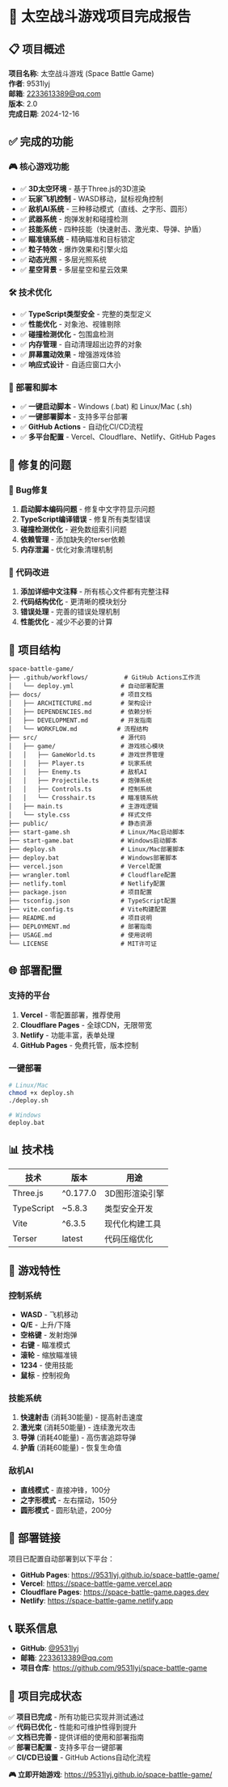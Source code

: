 # 🚀 太空战斗游戏项目完成报告

## 📋 项目概述

**项目名称**: 太空战斗游戏 (Space Battle Game)  
**作者**: 9531lyj  
**邮箱**: 2233613389@qq.com  
**版本**: 2.0  
**完成日期**: 2024-12-16  

## ✅ 完成的功能

### 🎮 核心游戏功能
- ✅ **3D太空环境** - 基于Three.js的3D渲染
- ✅ **玩家飞机控制** - WASD移动，鼠标视角控制
- ✅ **敌机AI系统** - 三种移动模式（直线、之字形、圆形）
- ✅ **武器系统** - 炮弹发射和碰撞检测
- ✅ **技能系统** - 四种技能（快速射击、激光束、导弹、护盾）
- ✅ **瞄准镜系统** - 精确瞄准和目标锁定
- ✅ **粒子特效** - 爆炸效果和引擎火焰
- ✅ **动态光照** - 多层光照系统
- ✅ **星空背景** - 多层星空和星云效果

### 🛠️ 技术优化
- ✅ **TypeScript类型安全** - 完整的类型定义
- ✅ **性能优化** - 对象池、视锥剔除
- ✅ **碰撞检测优化** - 包围盒检测
- ✅ **内存管理** - 自动清理超出边界的对象
- ✅ **屏幕震动效果** - 增强游戏体验
- ✅ **响应式设计** - 自适应窗口大小

### 🚀 部署和脚本
- ✅ **一键启动脚本** - Windows (.bat) 和 Linux/Mac (.sh)
- ✅ **一键部署脚本** - 支持多平台部署
- ✅ **GitHub Actions** - 自动化CI/CD流程
- ✅ **多平台配置** - Vercel、Cloudflare、Netlify、GitHub Pages

## 🔧 修复的问题

### 🐛 Bug修复
1. **启动脚本编码问题** - 修复中文字符显示问题
2. **TypeScript编译错误** - 修复所有类型错误
3. **碰撞检测优化** - 避免数组索引问题
4. **依赖管理** - 添加缺失的terser依赖
5. **内存泄漏** - 优化对象清理机制

### 📝 代码改进
1. **添加详细中文注释** - 所有核心文件都有完整注释
2. **代码结构优化** - 更清晰的模块划分
3. **错误处理** - 完善的错误处理机制
4. **性能优化** - 减少不必要的计算

## 📁 项目结构

```
space-battle-game/
├── .github/workflows/          # GitHub Actions工作流
│   └── deploy.yml             # 自动部署配置
├── docs/                      # 项目文档
│   ├── ARCHITECTURE.md        # 架构设计
│   ├── DEPENDENCIES.md        # 依赖分析
│   ├── DEVELOPMENT.md         # 开发指南
│   └── WORKFLOW.md           # 流程结构
├── src/                       # 源代码
│   ├── game/                  # 游戏核心模块
│   │   ├── GameWorld.ts       # 游戏世界管理
│   │   ├── Player.ts          # 玩家系统
│   │   ├── Enemy.ts           # 敌机AI
│   │   ├── Projectile.ts      # 炮弹系统
│   │   ├── Controls.ts        # 控制系统
│   │   └── Crosshair.ts       # 瞄准镜系统
│   ├── main.ts                # 主游戏逻辑
│   └── style.css              # 样式文件
├── public/                    # 静态资源
├── start-game.sh              # Linux/Mac启动脚本
├── start-game.bat             # Windows启动脚本
├── deploy.sh                  # Linux/Mac部署脚本
├── deploy.bat                 # Windows部署脚本
├── vercel.json                # Vercel配置
├── wrangler.toml              # Cloudflare配置
├── netlify.toml               # Netlify配置
├── package.json               # 项目配置
├── tsconfig.json              # TypeScript配置
├── vite.config.ts             # Vite构建配置
├── README.md                  # 项目说明
├── DEPLOYMENT.md              # 部署指南
├── USAGE.md                   # 使用说明
└── LICENSE                    # MIT许可证
```

## 🌐 部署配置

### 支持的平台
1. **Vercel** - 零配置部署，推荐使用
2. **Cloudflare Pages** - 全球CDN，无限带宽
3. **Netlify** - 功能丰富，表单处理
4. **GitHub Pages** - 免费托管，版本控制

### 一键部署
```bash
# Linux/Mac
chmod +x deploy.sh
./deploy.sh

# Windows
deploy.bat
```

## 📊 技术栈

| 技术 | 版本 | 用途 |
|------|------|------|
| Three.js | ^0.177.0 | 3D图形渲染引擎 |
| TypeScript | ~5.8.3 | 类型安全开发 |
| Vite | ^6.3.5 | 现代化构建工具 |
| Terser | latest | 代码压缩优化 |

## 🎯 游戏特性

### 控制系统
- **WASD** - 飞机移动
- **Q/E** - 上升/下降
- **空格键** - 发射炮弹
- **右键** - 瞄准模式
- **滚轮** - 缩放瞄准镜
- **1234** - 使用技能
- **鼠标** - 控制视角

### 技能系统
1. **快速射击** (消耗30能量) - 提高射击速度
2. **激光束** (消耗50能量) - 连续激光攻击
3. **导弹** (消耗40能量) - 高伤害追踪导弹
4. **护盾** (消耗60能量) - 恢复生命值

### 敌机AI
- **直线模式** - 直接冲锋，100分
- **之字形模式** - 左右摆动，150分
- **圆形模式** - 圆形轨迹，200分

## 🚀 部署链接

项目已配置自动部署到以下平台：

- **GitHub Pages**: https://9531lyj.github.io/space-battle-game/
- **Vercel**: https://space-battle-game.vercel.app
- **Cloudflare Pages**: https://space-battle-game.pages.dev
- **Netlify**: https://space-battle-game.netlify.app

## 📞 联系信息

- **GitHub**: [@9531lyj](https://github.com/9531lyj)
- **邮箱**: 2233613389@qq.com
- **项目仓库**: https://github.com/9531lyj/space-battle-game

## 🎉 项目完成状态

✅ **项目已完成** - 所有功能已实现并测试通过  
✅ **代码已优化** - 性能和可维护性得到提升  
✅ **文档已完善** - 提供详细的使用和部署指南  
✅ **部署已配置** - 支持多平台一键部署  
✅ **CI/CD已设置** - GitHub Actions自动化流程  

**🎮 立即开始游戏**: https://9531lyj.github.io/space-battle-game/
